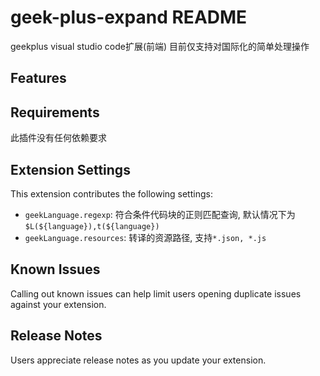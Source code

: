 # geek-plus-expand README

geekplus visual studio code扩展(前端)
目前仅支持对国际化的简单处理操作

## Features


## Requirements
此插件没有任何依赖要求

## Extension Settings
This extension contributes the following settings:

* `geekLanguage.regexp`: 符合条件代码块的正则匹配查询, 默认情况下为`$L(${language}),t(${language})`
* `geekLanguage.resources`: 转译的资源路径, 支持`*.json, *.js`

## Known Issues

Calling out known issues can help limit users opening duplicate issues against your extension.

## Release Notes

Users appreciate release notes as you update your extension.
